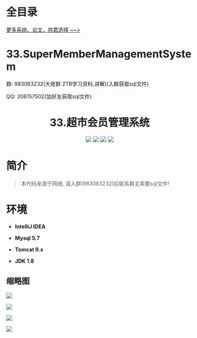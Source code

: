 # 全目录

[更多系统、论文，供君选择 ~~>](https://www.yuque.com/wisebit/blog)
# 33.SuperMemberManagementSystem

<p>群: 983063232(大佬群 2TB学习资料,讲解)(入群获取sql文件)</p>
<p>QQ: 206157502(加好友获取sql文件)</p>

<p><h1 align="center">33.超市会员管理系统</h1></p>

<p align="center">
	<img src="https://img.shields.io/badge/jdk-1.8-orange.svg"/>
    <img src="https://img.shields.io/badge/servlet-5.x-lightgrey.svg"/>
    <img src="https://img.shields.io/badge/jsp-3.x-blue.svg"/>
    <img src="https://img.shields.io/badge/jdbc-3.0.x-yellow.svg"/>
</p>

# 简介

> 本代码来源于网络, 请入群(983063232)后联系群主索要sql文件!


# 环境

- <b>IntelliJ IDEA</b>

- <b>Mysql 5.7</b>

- <b>Tomcat 9.x</b>

- <b>JDK 1.8</b>



## 缩略图

![](https://bitwise.oss-cn-heyuan.aliyuncs.com/2024/9/10/733e716b-3252-4b4a-8914-f86aa3848058.png)

![](https://bitwise.oss-cn-heyuan.aliyuncs.com/2024/9/10/acf9e81b-15ea-4baf-a74b-2d14e7bfe56f.png)

![](https://bitwise.oss-cn-heyuan.aliyuncs.com/2024/9/10/3bfaae2c-5131-415a-90d8-c007b1f8dfcd.png)

![](https://bitwise.oss-cn-heyuan.aliyuncs.com/2024/9/10/3290d1ba-c194-4d7f-8226-83910a5b746a.png)


